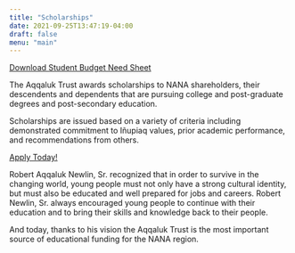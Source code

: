 ```yaml
---
title: "Scholarships"
date: 2021-09-25T13:47:19-04:00
draft: false
menu: "main"
---
```


[Download Student Budget Need Sheet](http://aqqaluktrust.com/Budget%20Need%20Worksheet.pdf)

The Aqqaluk Trust awards scholarships to NANA shareholders, their descendents and dependents that are pursuing college and post-graduate degrees and post-secondary education.

Scholarships are issued based on a variety of criteria including demonstrated commitment to Iñupiaq values, prior academic performance, and recommendations from others.

[Apply Today!](https://aqqaluktrust.scholarships.ngwebsolutions.com/CMXAdmin/Cmx_Content.aspx?cpId=1178)

Robert Aqqaluk Newlin, Sr. recognized that in order to survive in the changing world, young people must not only have a strong cultural identity, but must also be educated and well prepared for jobs and careers. Robert Newlin, Sr. always encouraged young people to continue with their education and to bring their skills and knowledge back to their people.

And today, thanks to his vision the Aqqaluk Trust is the most important source of educational funding for the NANA region.
